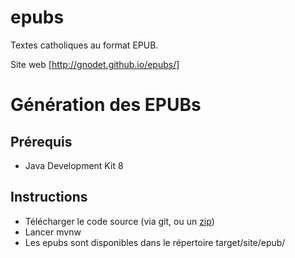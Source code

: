 epubs
=====

Textes catholiques au format EPUB.

Site web [http://gnodet.github.io/epubs/]

# Génération des EPUBs

## Prérequis

* Java Development Kit 8

## Instructions

* Télécharger le code source (via git, ou un [zip](https://github.com/gnodet/epubs/archive/master.zip))
* Lancer mvnw
* Les epubs sont disponibles dans le répertoire target/site/epub/
